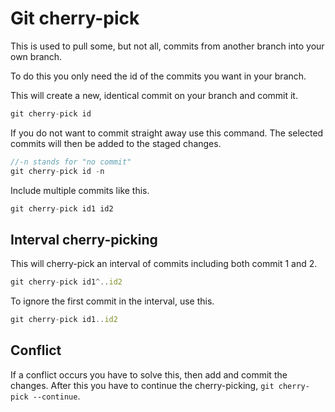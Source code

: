 
# Git cherry-pick
This is used to pull some, but not all, commits from another branch into your own branch.

To do this you only need the id of the commits you want in your branch.

This will create a new, identical commit on your branch and commit it.
```js
git cherry-pick id
```
If you do not want to commit straight away use this command. The selected commits will then be added to the staged changes.
```js
//-n stands for "no commit"
git cherry-pick id -n
```

Include multiple commits like this.
```js
git cherry-pick id1 id2
```

## Interval cherry-picking
This will cherry-pick an interval of commits including both commit 1 and 2.
```js
git cherry-pick id1^..id2
```

To ignore the first commit in the interval, use this.
```js
git cherry-pick id1..id2
```

## Conflict

If a conflict occurs you have to solve this, then add and commit the changes. After this you have to continue the cherry-picking, `git cherry-pick --continue`.